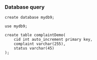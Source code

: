 ### Database query

```create database mydb9;```

```use mydb9;```

```
create table complaintDemo(
	cid int auto_increment primary key,
    complaint varchar(255),
    status varchar(45)
);
```
